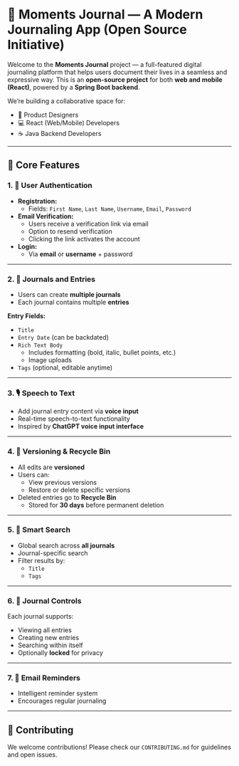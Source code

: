 # 📔 Moments Journal — A Modern Journaling App (Open Source Initiative)

Welcome to the **Moments Journal** project — a full-featured digital journaling platform that helps users document their lives in a seamless and expressive way. This is an **open-source project** for both **web and mobile (React)**, powered by a **Spring Boot backend**.

We’re building a collaborative space for:
- 🎨 Product Designers  
- 💻 React (Web/Mobile) Developers  
- ☕ Java Backend Developers  

---

## 🔧 Core Features

### 1. 🔐 User Authentication  
- **Registration:**  
  - Fields: `First Name`, `Last Name`, `Username`, `Email`, `Password`  
- **Email Verification:**  
  - Users receive a verification link via email  
  - Option to resend verification  
  - Clicking the link activates the account  
- **Login:**  
  - Via **email** or **username** + password  

---

### 2. 📓 Journals and Entries  
- Users can create **multiple journals**  
- Each journal contains multiple **entries**

**Entry Fields:**
- `Title`  
- `Entry Date` (can be backdated)  
- `Rich Text Body`  
  - Includes formatting (bold, italic, bullet points, etc.)  
  - Image uploads  
- `Tags` (optional, editable anytime)

---

### 3. 🎙️ Speech to Text  
- Add journal entry content via **voice input**  
- Real-time speech-to-text functionality  
- Inspired by **ChatGPT voice input interface**

---

### 4. 🔄 Versioning & Recycle Bin  
- All edits are **versioned**  
- Users can:
  - View previous versions  
  - Restore or delete specific versions  
- Deleted entries go to **Recycle Bin**  
  - Stored for **30 days** before permanent deletion  

---

### 5. 🔎 Smart Search  
- Global search across **all journals**  
- Journal-specific search  
- Filter results by:
  - `Title`  
  - `Tags`  

---

### 6. 🔐 Journal Controls  
Each journal supports:  
- Viewing all entries  
- Creating new entries  
- Searching within itself  
- Optionally **locked** for privacy  

---

### 7. 📅 Email Reminders  
- Intelligent reminder system  
- Encourages regular journaling  

---

## 🤝 Contributing  
We welcome contributions! Please check our `CONTRIBUTING.md` for guidelines and open issues.

